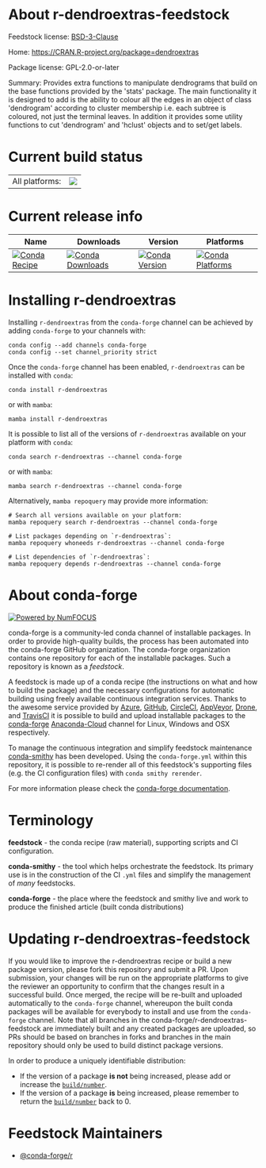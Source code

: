 About r-dendroextras-feedstock
==============================

Feedstock license: [BSD-3-Clause](https://github.com/conda-forge/r-dendroextras-feedstock/blob/main/LICENSE.txt)

Home: https://CRAN.R-project.org/package=dendroextras

Package license: GPL-2.0-or-later

Summary: Provides extra functions to manipulate dendrograms that build on the base functions provided by the 'stats' package. The main functionality it is designed to add is the ability to colour all the edges in an object of class 'dendrogram' according to cluster membership i.e. each subtree is coloured, not just the terminal leaves. In addition it provides some utility functions to cut 'dendrogram' and 'hclust' objects and to  set/get labels.

Current build status
====================


<table><tr><td>All platforms:</td>
    <td>
      <a href="https://dev.azure.com/conda-forge/feedstock-builds/_build/latest?definitionId=5145&branchName=main">
        <img src="https://dev.azure.com/conda-forge/feedstock-builds/_apis/build/status/r-dendroextras-feedstock?branchName=main">
      </a>
    </td>
  </tr>
</table>

Current release info
====================

| Name | Downloads | Version | Platforms |
| --- | --- | --- | --- |
| [![Conda Recipe](https://img.shields.io/badge/recipe-r--dendroextras-green.svg)](https://anaconda.org/conda-forge/r-dendroextras) | [![Conda Downloads](https://img.shields.io/conda/dn/conda-forge/r-dendroextras.svg)](https://anaconda.org/conda-forge/r-dendroextras) | [![Conda Version](https://img.shields.io/conda/vn/conda-forge/r-dendroextras.svg)](https://anaconda.org/conda-forge/r-dendroextras) | [![Conda Platforms](https://img.shields.io/conda/pn/conda-forge/r-dendroextras.svg)](https://anaconda.org/conda-forge/r-dendroextras) |

Installing r-dendroextras
=========================

Installing `r-dendroextras` from the `conda-forge` channel can be achieved by adding `conda-forge` to your channels with:

```
conda config --add channels conda-forge
conda config --set channel_priority strict
```

Once the `conda-forge` channel has been enabled, `r-dendroextras` can be installed with `conda`:

```
conda install r-dendroextras
```

or with `mamba`:

```
mamba install r-dendroextras
```

It is possible to list all of the versions of `r-dendroextras` available on your platform with `conda`:

```
conda search r-dendroextras --channel conda-forge
```

or with `mamba`:

```
mamba search r-dendroextras --channel conda-forge
```

Alternatively, `mamba repoquery` may provide more information:

```
# Search all versions available on your platform:
mamba repoquery search r-dendroextras --channel conda-forge

# List packages depending on `r-dendroextras`:
mamba repoquery whoneeds r-dendroextras --channel conda-forge

# List dependencies of `r-dendroextras`:
mamba repoquery depends r-dendroextras --channel conda-forge
```


About conda-forge
=================

[![Powered by
NumFOCUS](https://img.shields.io/badge/powered%20by-NumFOCUS-orange.svg?style=flat&colorA=E1523D&colorB=007D8A)](https://numfocus.org)

conda-forge is a community-led conda channel of installable packages.
In order to provide high-quality builds, the process has been automated into the
conda-forge GitHub organization. The conda-forge organization contains one repository
for each of the installable packages. Such a repository is known as a *feedstock*.

A feedstock is made up of a conda recipe (the instructions on what and how to build
the package) and the necessary configurations for automatic building using freely
available continuous integration services. Thanks to the awesome service provided by
[Azure](https://azure.microsoft.com/en-us/services/devops/), [GitHub](https://github.com/),
[CircleCI](https://circleci.com/), [AppVeyor](https://www.appveyor.com/),
[Drone](https://cloud.drone.io/welcome), and [TravisCI](https://travis-ci.com/)
it is possible to build and upload installable packages to the
[conda-forge](https://anaconda.org/conda-forge) [Anaconda-Cloud](https://anaconda.org/)
channel for Linux, Windows and OSX respectively.

To manage the continuous integration and simplify feedstock maintenance
[conda-smithy](https://github.com/conda-forge/conda-smithy) has been developed.
Using the ``conda-forge.yml`` within this repository, it is possible to re-render all of
this feedstock's supporting files (e.g. the CI configuration files) with ``conda smithy rerender``.

For more information please check the [conda-forge documentation](https://conda-forge.org/docs/).

Terminology
===========

**feedstock** - the conda recipe (raw material), supporting scripts and CI configuration.

**conda-smithy** - the tool which helps orchestrate the feedstock.
                   Its primary use is in the construction of the CI ``.yml`` files
                   and simplify the management of *many* feedstocks.

**conda-forge** - the place where the feedstock and smithy live and work to
                  produce the finished article (built conda distributions)


Updating r-dendroextras-feedstock
=================================

If you would like to improve the r-dendroextras recipe or build a new
package version, please fork this repository and submit a PR. Upon submission,
your changes will be run on the appropriate platforms to give the reviewer an
opportunity to confirm that the changes result in a successful build. Once
merged, the recipe will be re-built and uploaded automatically to the
`conda-forge` channel, whereupon the built conda packages will be available for
everybody to install and use from the `conda-forge` channel.
Note that all branches in the conda-forge/r-dendroextras-feedstock are
immediately built and any created packages are uploaded, so PRs should be based
on branches in forks and branches in the main repository should only be used to
build distinct package versions.

In order to produce a uniquely identifiable distribution:
 * If the version of a package **is not** being increased, please add or increase
   the [``build/number``](https://docs.conda.io/projects/conda-build/en/latest/resources/define-metadata.html#build-number-and-string).
 * If the version of a package **is** being increased, please remember to return
   the [``build/number``](https://docs.conda.io/projects/conda-build/en/latest/resources/define-metadata.html#build-number-and-string)
   back to 0.

Feedstock Maintainers
=====================

* [@conda-forge/r](https://github.com/conda-forge/r/)

